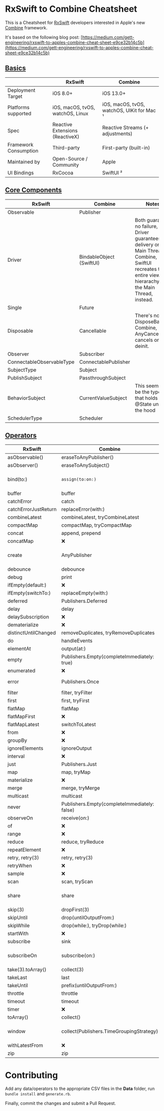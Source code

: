 # RxSwift to Combine Cheatsheet
This is a Cheatsheet for [RxSwift](https://github.com/ReactiveX/RxSwift) developers interested in Apple's new [Combine](https://developer.apple.com/documentation/combine) framework.

It's based on the following blog post: [https://medium.com/gett-engineering/rxswift-to-apples-combine-cheat-sheet-e9ce32b14c5b](https://medium.com/gett-engineering/rxswift-to-apples-combine-cheat-sheet-e9ce32b14c5b)

## [Basics](Data/basics.csv)

|                       | RxSwift                          | Combine                                    |
|-----------------------|----------------------------------|--------------------------------------------|
| Deployment Target     | iOS 8.0+                         | iOS 13.0+                                  |
| Platforms supported   | iOS, macOS, tvOS, watchOS, Linux | iOS, macOS, tvOS, watchOS, UIKit for Mac ¹ |
| Spec                  | Reactive Extensions (ReactiveX)  | Reactive Streams (+ adjustments)           |
| Framework Consumption | Third-party                      | First-party (built-in)                     |
| Maintained by         | Open-Source / Community          | Apple                                      |
| UI Bindings           | RxCocoa                          | SwiftUI ²                                  |


## [Core Components](Data/core_components.csv)

| RxSwift                   | Combine                  | Notes                                                                                                                                                           |
|---------------------------|--------------------------|-----------------------------------------------------------------------------------------------------------------------------------------------------------------|
| Observable                | Publisher                |                                                                                                                                                                 |
| Driver                    | BindableObject (SwiftUI) | Both guarantee no failure, but Driver guarantees delivery on Main Thread. In Combine, SwiftUI recreates the entire view hierarachy on the Main Thread, instead. |
| Single                    | Future                   |                                                                                                                                                                 |
| Disposable                | Cancellable              | There's no DisposeBag in Combine, AnyCancellable cancels on deinit.                                                                                             |
| Observer                  | Subscriber               |                                                                                                                                                                 |
| ConnectableObservableType | ConnectablePublisher     |                                                                                                                                                                 |
| SubjectType               | Subject                  |                                                                                                                                                                 |
| PublishSubject            | PassthroughSubject       |                                                                                                                                                                 |
| BehaviorSubject           | CurrentValueSubject      | This seems to be the type that holds @State under the hood                                                                                                      |
| SchedulerType             | Scheduler                |                                                                                                                                                                 |


## [Operators](Data/operators.csv)

| RxSwift              | Combine                                  | Notes                                                                                                    |
|----------------------|------------------------------------------|----------------------------------------------------------------------------------------------------------|
| asObservable()       | eraseToAnyPublisher()                    |                                                                                                          |
| asObserver()         | eraseToAnySubject()                      |                                                                                                          |
| bind(to:)            | `assign(to:on:)`                         | Assign uses a KeyPath which is really nice and useful. RxSwift needs a Binder / ObserverType to bind to. |
| buffer               | buffer                                   |                                                                                                          |
| catchError           | catch                                    |                                                                                                          |
| catchErrorJustReturn | replaceError(with:)                      |                                                                                                          |
| combineLatest        | combineLatest, tryCombineLatest          |                                                                                                          |
| compactMap           | compactMap, tryCompactMap                |                                                                                                          |
| concat               | append, prepend                          |                                                                                                          |
| concatMap            | ❌                                        |                                                                                                          |
| create               | AnyPublisher                             | AnyPublisher has an initializer with an anonymous closure, similar to Observable.create                  |
| debounce             | debounce                                 |                                                                                                          |
| debug                | print                                    |                                                                                                          |
| ifEmpty(default:)    | ❌                                        |                                                                                                          |
| ifEmpty(switchTo:)   | replaceEmpty(with:)                      |                                                                                                          |
| deferred             | Publishers.Deferred                      |                                                                                                          |
| delay                | delay                                    |                                                                                                          |
| delaySubscription    | ❌                                        |                                                                                                          |
| dematerialize        | ❌                                        |                                                                                                          |
| distinctUntilChanged | removeDuplicates, tryRemoveDuplicates    |                                                                                                          |
| do                   | handleEvents                             |                                                                                                          |
| elementAt            | output(at:)                              |                                                                                                          |
| empty                | Publishers.Empty(completeImmediately: true) |                                                                                                          |
| enumerated           | ❌                                        |                                                                                                          |
| error                | Publishers.Once                          | Publishers.Once has an initializer that takes an Error                                                   |
| filter               | filter, tryFilter                        |                                                                                                          |
| first                | first, tryFirst                          |                                                                                                          |
| flatMap              | flatMap                                  |                                                                                                          |
| flatMapFirst         | ❌                                        |                                                                                                          |
| flatMapLatest        | switchToLatest                           |                                                                                                          |
| from                 | ❌                                        |                                                                                                          |
| groupBy              | ❌                                        |                                                                                                          |
| ignoreElements       | ignoreOutput                             |                                                                                                          |
| interval             | ❌                                        |                                                                                                          |
| just                 | Publishers.Just                          |                                                                                                          |
| map                  | map, tryMap                              |                                                                                                          |
| materialize          | ❌                                        |                                                                                                          |
| merge                | merge, tryMerge                          |                                                                                                          |
| multicast            | multicast                                |                                                                                                          |
| never                | Publishers.Empty(completeImmediately: false) |                                                                                                          |
| observeOn            | receive(on:)                             |                                                                                                          |
| of                   | ❌                                        |                                                                                                          |
| range                | ❌                                        |                                                                                                          |
| reduce               | reduce, tryReduce                        |                                                                                                          |
| repeatElement        | ❌                                        |                                                                                                          |
| retry, retry(3)      | retry, retry(3)                          |                                                                                                          |
| retryWhen            | ❌                                        |                                                                                                          |
| sample               | ❌                                        |                                                                                                          |
| scan                 | scan, tryScan                            |                                                                                                          |
| share                | share                                    | There’s no replay in Combine, and no scope. Could be “faked” with multicast.                             |
| skip(3)              | dropFirst(3)                             |                                                                                                          |
| skipUntil            | drop(untilOutputFrom:)                   |                                                                                                          |
| skipWhile            | drop(while:), tryDrop(while:)            |                                                                                                          |
| startWith            | ❌                                        |                                                                                                          |
| subscribe            | sink                                     |                                                                                                          |
| subscribeOn          | subscribe(on:)                           | RxSwift uses Schedulers Combine uses RunLoop, DispatchQueue, and OperationQueue.                         |
| take(3).toArray()    | collect(3)                               |                                                                                                          |
| takeLast             | last                                     |                                                                                                          |
| takeUntil            | prefix(untilOutputFrom:)                 |                                                                                                          |
| throttle             | throttle                                 |                                                                                                          |
| timeout              | timeout                                  |                                                                                                          |
| timer                | ❌                                        |                                                                                                          |
| toArray()            | collect()                                |                                                                                                          |
| window               | collect(Publishers.TimeGroupingStrategy) | Combine has a TimeGroupingStrategy.byTimeOrCount that could be used as a window.                         |
| withLatestFrom       | ❌                                        |                                                                                                          |
| zip                  | zip                                      |                                                                                                          |


# Contributing
Add any data/operators to the appropriate CSV files in the **Data** folder, run `bundle install` and `generate.rb`.

Finally, commit the changes and submit a Pull Request.
